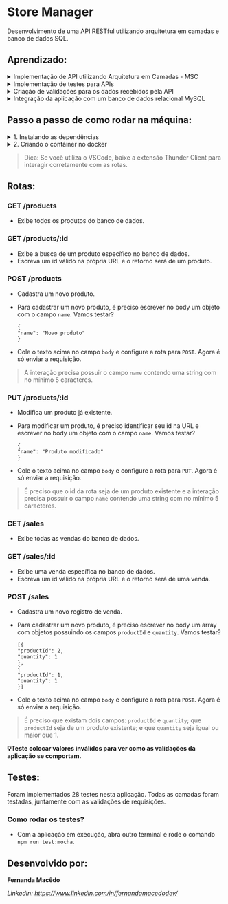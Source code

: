 # Store Manager
Desenvolvimento de uma API RESTful utilizando arquitetura em camadas e banco de dados SQL.

## Aprendizado:
<details>
<summary>
Implementação de API utilizando Arquitetura em Camadas - MSC
</summary>
</details>

<details>
<summary>
Implementação de testes para APIs
</summary>
</details>

<details>
<summary>
Criação de validações para os dados recebidos pela API
</summary>
</details>

<details>
<summary>
Integração da aplicação com um banco de dados relacional MySQL
</summary>
</details>

## Passo a passo de como rodar na máquina:
<details>
<summary>
1. Instalando as dependências
</summary>
Abra o terminal e rode o comando `npm install`;
</details>

<details>
<summary>
2. Criando o contâiner no docker
</summary>

- Certifique-se de que sua porta 3001 está liberada. Para conferir, basta rodar o comando 'docker ps'. Caso esteja ocupada, rode o comando `docker stop nome_do_seu_container`. 

- Escreva em seu terminal `docker-compose up -d` e aguarde uns segundos.

- Agora é só rodar o comando `docker logs -n 20 -f store_manager` e a aplicação estará em execução.
</details>

> Dica: Se você utiliza o VSCode, baixe a extensão Thunder Client para interagir corretamente com as rotas.

## Rotas:
### GET /products
- Exibe todos os produtos do banco de dados.
### GET /products/:id
- Exibe a busca de um produto específico no banco de dados.
- Escreva um id válido na própria URL e o retorno será de um produto.
### POST /products
- Cadastra um novo produto.
- Para cadastrar um novo produto, é preciso escrever no body um objeto com o campo `name`. Vamos testar? 

    ```
    {
    "name": "Novo produto"
    }
    ```

- Cole o texto acima no campo `body` e configure a rota para `POST`. Agora é só enviar a requisição.
> A interação precisa possuir o campo `name` contendo uma string com no mínimo 5 caracteres.

### PUT /products/:id
- Modifica um produto já existente.
- Para modificar um produto, é preciso identificar seu id na URL e escrever no body um objeto com o campo `name`. Vamos testar? 

    ```
    {
    "name": "Produto modificado"
    }
    ```

- Cole o texto acima no campo `body` e configure a rota para `PUT`. Agora é só enviar a requisição.
> É preciso que o id da rota seja de um produto existente e a interação precisa possuir o campo `name` contendo uma string com no mínimo 5 caracteres.
### GET /sales
- Exibe todas as vendas do banco de dados.
### GET /sales/:id
- Exibe uma venda específica no banco de dados.
- Escreva um id válido na própria URL e o retorno será de uma venda.
### POST /sales
- Cadastra um novo registro de venda.
- Para cadastrar um novo produto, é preciso escrever no body um array com objetos possuindo os campos `productId` e `quantity`. Vamos testar? 

    ```
    [{
    "productId": 2,
    "quantity": 1
    },
    {
    "productId": 1,
    "quantity": 1
    }]
    ```

- Cole o texto acima no campo `body` e configure a rota para `POST`. Agora é só enviar a requisição.
> É preciso que existam dois campos: `productId` e `quantity`; que `productId` seja de um produto existente; e que `quantity` seja igual ou maior que 1.

**💡Teste colocar valores inválidos para ver como as validações da aplicação se comportam.**

## Testes:
Foram implementados 28 testes nesta aplicação. Todas as camadas foram testadas, juntamente com as validações de requisições.
### Como rodar os testes?
- Com a aplicação em execução, abra outro terminal e rode o comando `npm run test:mocha`.

## Desenvolvido por: 
**Fernanda Macêdo**

*LinkedIn: https://www.linkedin.com/in/fernandamacedodev/*
